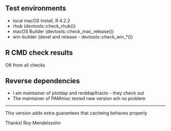 ## Test environments

* local macOS install, R 4.2.2
* rhub (devtools::check_rhub())
* macOS Builder (devtools::check_mac_release())
* win-builder (devel and release - devtools::check_win_*())

## R CMD check results

OK from all checks

## Reverse dependencies

* I am maintainer of plotdap and rerddapXracto - they check out
* The maintainer of PAMmisc tested new version wih no problem

---

This version adds extra guarantees that cacheing behaves properly

Thanks! 
Roy Mendelssohn
